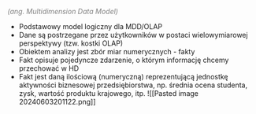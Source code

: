 <span style="color: gray;"><i>(ang. Multidimension Data Model)</i></span>
- Podstawowy model logiczny dla MDD/OLAP
- Dane są postrzegane przez użytkowników w postaci wielowymiarowej perspektywy (tzw. kostki OLAP)
- Obiektem analizy jest zbór miar numerycznych - fakty
- Fakt opisuje pojedyncze zdarzenie, o którym informację chcemy przechować w HD
- Fakt jest daną ilościową (numeryczną) reprezentującą jednostkę aktywności biznesowej przedsiębiorstwa, np. średnia ocena studenta, zysk, wartość produktu krajowego, itp.
![[Pasted image 20240603201122.png]]